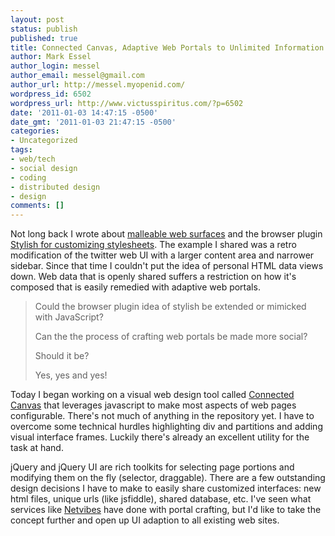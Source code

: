 ```yaml
---
layout: post
status: publish
published: true
title: Connected Canvas, Adaptive Web Portals to Unlimited Information
author: Mark Essel
author_login: messel
author_email: messel@gmail.com
author_url: http://messel.myopenid.com/
wordpress_id: 6502
wordpress_url: http://www.victusspiritus.com/?p=6502
date: '2011-01-03 14:47:15 -0500'
date_gmt: '2011-01-03 21:47:15 -0500'
categories:
- Uncategorized
tags:
- web/tech
- social design
- coding
- distributed design
- design
comments: []
---
```

<p>Not long back I wrote about <a href="http://victusfate.github.io/victusspiritus/uncategorized/2010/10/01/malleable-web-surfaces/">malleable web surfaces</a> and the browser plugin <a href="http://victusfate.github.io/victusspiritus/uncategorized/2010/10/08/quick-customization-for-twitter-or-any-web-user-interface/">Stylish for customizing stylesheets</a>. The example I shared was a retro modification of the twitter web UI with a larger content area and narrower sidebar. Since that time I couldn't put the idea of personal HTML data views down. Web data that is openly shared suffers a restriction on how it's composed that is easily remedied with adaptive web portals.</p>
<blockquote><p>
Could the browser plugin idea of stylish be extended or mimicked with JavaScript? </p>
<p>Can the the process of crafting web portals be made more social? </p>
<p>Should it be?</p>
<p>Yes, yes and yes!
</p></blockquote>
<p>Today I began working on a visual web design tool called <a href="http://victusfate.github.com/CC/">Connected Canvas</a> that leverages javascript to make most aspects of web pages configurable. There's not much of anything in the repository yet. I have to overcome some technical hurdles highlighting div and partitions and adding visual interface frames. Luckily there's already an excellent utility for the task at hand. </p>
<p>jQuery and jQuery UI are rich toolkits for selecting page portions and modifying them on the fly (selector, draggable). There are a few outstanding design decisions I have to make to easily share customized interfaces: new html files, unique urls (like jsfiddle), shared database, etc. I've seen what services like <a href="http://netvibes.com">Netvibes</a> have done with portal crafting, but I'd like to take the concept further and open up UI adaption to all existing web sites.</p>
